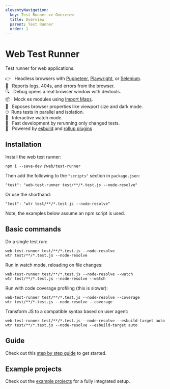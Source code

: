 ```yaml
---
eleventyNavigation:
  key: Test Runner >> Overview
  title: Overview
  parent: Test Runner
  order: 1
---
```


# Web Test Runner

Test runner for web applications.

👉&nbsp;&nbsp; Headless browsers with [Puppeteer](browser-launchers/puppeteer.md), [Playwright](browser-launchers/playwright.md), or [Selenium](browser-launchers/selenium.md). <br>
🚧&nbsp;&nbsp; Reports logs, 404s, and errors from the browser. <br>
🔍&nbsp;&nbsp; Debug opens a real browser window with devtools.<br>
📦&nbsp;&nbsp; Mock es modules using [Import Maps](./writing-tests/mocking.md).<br>
🔧&nbsp;&nbsp; Exposes browser properties like viewport size and dark mode.<br>
⏱&nbsp;&nbsp;Runs tests in parallel and isolation.<br>
👀&nbsp;&nbsp; Interactive watch mode.<br>
🏃&nbsp;&nbsp; Fast development by rerunning only changed tests.<br>
🚀&nbsp;&nbsp; Powered by [esbuild](../dev-server/plugins/esbuild.md) and [rollup plugins](../dev-server/plugins/rollup.md)

## Installation

Install the web test runner:

```
npm i --save-dev @web/test-runner
```

Then add the following to the `"scripts"` section in `package.json`:

```
"test": "web-test-runner test/**/*.test.js --node-resolve"
```

Or use the shorthand:

```
"test": "wtr test/**/*.test.js --node-resolve"
```

Note, the examples below assume an npm script is used.

## Basic commands

Do a single test run:

```
web-test-runner test/**/*.test.js --node-resolve
wtr test/**/*.test.js --node-resolve
```

Run in watch mode, reloading on file changes:

```
web-test-runner test/**/*.test.js --node-resolve --watch
wtr test/**/*.test.js --node-resolve --watch
```

Run with code coverage profiling (this is slower):

```
web-test-runner test/**/*.test.js --node-resolve --coverage
wtr test/**/*.test.js --node-resolve --coverage
```

Transform JS to a compatible syntax based on user agent:

```
web-test-runner test/**/*.test.js --node-resolve --esbuild-target auto
wtr test/**/*.test.js --node-resolve --esbuild-target auto
```

## Guide

Check out this [step by step guide](../../guides/test-runner/getting-started.md) to get started.

## Example projects

Check out the <a href="https://github.com/modernweb-dev/example-projects" target="_blank" rel="noopener noreferrer">example projects</a> for a fully integrated setup.
